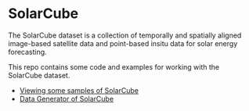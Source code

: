 # SolarCube
The SolarCube dataset is a collection of temporally and spatially aligned image-based satellite data and point-based insitu data for solar energy forecasting. 


This repo contains some code and examples for working with the SolarCube dataset.  

* [Viewing some samples of SolarCube](https://github.com/Ruohan-Li/SolarCube/blob/master/view_sample.ipynb)
* [Data Generator of SolarCube](https://github.com/Ruohan-Li/SolarCube/blob/master/data_generator.py)
